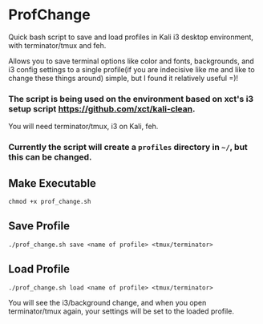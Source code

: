 # ProfChange

Quick bash script to save and load profiles in Kali i3 desktop environment, with terminator/tmux and feh.

Allows you to save terminal options like color and fonts, backgrounds, and i3 config settings to a single profile(if you are indecisive like me and like to change these things around) simple, but I found it relatively useful =)!


### The script is being used on the environment based on xct's i3 setup script https://github.com/xct/kali-clean.

You will need terminator/tmux, i3 on Kali, feh.


### Currently the script will create a `profiles` directory in `~/`, but this can be changed.

## Make Executable
```
chmod +x prof_change.sh
```

## Save Profile
```
./prof_change.sh save <name of profile> <tmux/terminator>
```

## Load Profile
```
./prof_change.sh load <name of profile> <tmux/terminator>
```

You will see the i3/background change, and when you open terminator/tmux again, your settings will be set to the loaded profile.
